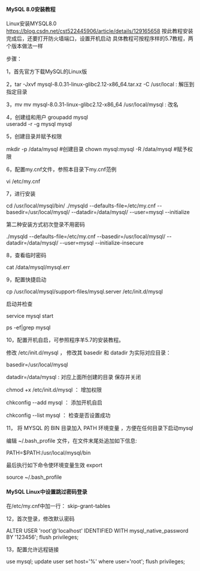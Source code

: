 #### MySQL 8.0安装教程

Linux安装MYSQL8.0
https://blog.csdn.net/cst522445906/article/details/129165658
按此教程安装完成后，还要打开防火墙端口，设置开机启动
具体教程可按程序样的5.7教程，两个版本做法一样

步骤：

1，首先官方下载MySQL的Linux版

2，tar -Jxvf mysql-8.0.31-linux-glibc2.12-x86_64.tar.xz  -C  /usr/local  : 解压到指定目录

3，mv  mv mysql-8.0.31-linux-glibc2.12-x86_64 /usr/local/mysql : 改名

4，创建组和用户
	   groupadd mysql  
       useradd -r -g mysql mysql

5，创建目录并赋予权限

mkdir -p  /data/mysql              #创建目录
chown mysql:mysql -R /data/mysql   #赋予权限

6，配置my.cnf文件，参照本目录下my.cnf范例

vi  /etc/my.cnf

7，进行安装

cd /usr/local/mysql/bin/
./mysqld --defaults-file=/etc/my.cnf --basedir=/usr/local/mysql/ --datadir=/data/mysql/ --user=mysql --initialize

第二种安装方式初次登录不用密码

./mysqld --defaults-file=/etc/my.cnf --basedir=/usr/local/mysql/ --datadir=/data/mysql/ --user=mysql --initialize-insecure

8，查看临时密码

cat   /data/mysql/mysql.err

9，配置快捷启动

cp  /usr/local/mysql/support-files/mysql.server   /etc/init.d/mysql

启动并检查

service mysql start

ps -ef|grep mysql

10，配置开机自启，可参照程序羊5.7的安装教程。

修改 /etc/init.d/mysql ， 修改其 basedir 和 datadir 为实际对应⽬录： 

 basedir=/usr/local/mysql 

 datadir=/data/mysql :   对应上面所创建的目录   保存并关闭



 chmod +x /etc/init.d/mysql  ： 增加权限

 chkconfig --add mysql ： 添加开机自启

 chkconfig --list mysql  ： 检查是否设置成功

11， 将 MYSQL 的 BIN ⽬录加⼊ PATH 环境变量  ，方便在任何目录下启动mysql

 编辑 ~/.bash_profile ⽂件，在⽂件末尾处追加如下信息:

PATH=$PATH:/usr/local/mysql/bin 

 最后执⾏如下命令使环境变量⽣效 export 

 source ~/.bash_profile  





#### MySQL Linux中设置跳过密码登录

在/etc/my.cnf中加一行： skip-grant-tables

12，首次登录，修改默认密码

ALTER USER 'root'@'localhost' IDENTIFIED WITH mysql_native_password BY '123456';
flush privileges;

13，配置允许远程链接

use mysql;
update user set host='%' where user='root';
flush privileges;


